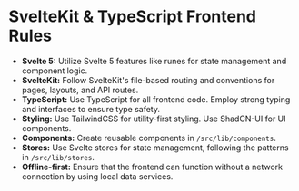 # SvelteKit & TypeScript Frontend Rules

- **Svelte 5:** Utilize Svelte 5 features like runes for state management and component logic.
- **SvelteKit:** Follow SvelteKit's file-based routing and conventions for pages, layouts, and API routes.
- **TypeScript:** Use TypeScript for all frontend code. Employ strong typing and interfaces to ensure type safety.
- **Styling:** Use TailwindCSS for utility-first styling. Use ShadCN-UI for UI components.
- **Components:** Create reusable components in `/src/lib/components`.
- **Stores:** Use Svelte stores for state management, following the patterns in `/src/lib/stores`.
- **Offline-first:** Ensure that the frontend can function without a network connection by using local data services.
